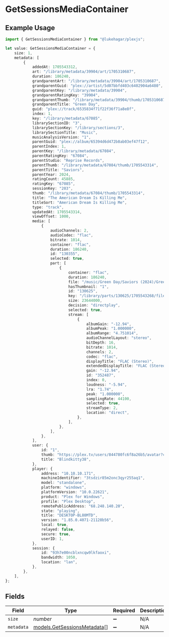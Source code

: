 # GetSessionsMediaContainer

## Example Usage

```typescript
import { GetSessionsMediaContainer } from "@lukehagar/plexjs";

let value: GetSessionsMediaContainer = {
    size: 1,
    metadata: [
        {
            addedAt: 1705543312,
            art: "/library/metadata/39904/art/1705310687",
            duration: 186240,
            grandparentArt: "/library/metadata/39904/art/1705310687",
            grandparentGuid: "plex://artist/5d07bbfd403c6402904a6480",
            grandparentKey: "/library/metadata/39904",
            grandparentRatingKey: "39904",
            grandparentThumb: "/library/metadata/39904/thumb/1705310687",
            grandparentTitle: "Green Day",
            guid: "plex://track/6535834f71f22f36f71a8e8f",
            index: 1,
            key: "/library/metadata/67085",
            librarySectionID: "3",
            librarySectionKey: "/library/sections/3",
            librarySectionTitle: "Music",
            musicAnalysisVersion: "1",
            parentGuid: "plex://album/65394d6d472b8ab03ef47f12",
            parentIndex: 1,
            parentKey: "/library/metadata/67084",
            parentRatingKey: "67084",
            parentStudio: "Reprise Records",
            parentThumb: "/library/metadata/67084/thumb/1705543314",
            parentTitle: "Saviors",
            parentYear: 2024,
            ratingCount: 45885,
            ratingKey: "67085",
            sessionKey: "203",
            thumb: "/library/metadata/67084/thumb/1705543314",
            title: "The American Dream Is Killing Me",
            titleSort: "American Dream Is Killing Me",
            type: "track",
            updatedAt: 1705543314,
            viewOffset: 1000,
            media: [
                {
                    audioChannels: 2,
                    audioCodec: "flac",
                    bitrate: 1014,
                    container: "flac",
                    duration: 186240,
                    id: "130355",
                    selected: true,
                    part: [
                        {
                            container: "flac",
                            duration: 186240,
                            file: "/music/Green Day/Saviors (2024)/Green Day - Saviors - 01 - The American Dream Is Killing Me.flac",
                            hasThumbnail: "1",
                            id: "130625",
                            key: "/library/parts/130625/1705543268/file.flac",
                            size: 23644000,
                            decision: "directplay",
                            selected: true,
                            stream: [
                                {
                                    albumGain: "-12.94",
                                    albumPeak: "1.000000",
                                    albumRange: "4.751014",
                                    audioChannelLayout: "stereo",
                                    bitDepth: 16,
                                    bitrate: 1014,
                                    channels: 2,
                                    codec: "flac",
                                    displayTitle: "FLAC (Stereo)",
                                    extendedDisplayTitle: "FLAC (Stereo)",
                                    gain: "-12.94",
                                    id: "352487",
                                    index: 0,
                                    loudness: "-5.94",
                                    lra: "1.74",
                                    peak: "1.000000",
                                    samplingRate: 44100,
                                    selected: true,
                                    streamType: 2,
                                    location: "direct",
                                },
                            ],
                        },
                    ],
                },
            ],
            user: {
                id: "1",
                thumb: "https://plex.tv/users/844780fc6f8a26b5/avatar?c=1705853661",
                title: "Blindkitty38",
            },
            player: {
                address: "10.10.10.171",
                machineIdentifier: "3tsdzir85m2onc3qyr255aq1",
                model: "standalone",
                platform: "windows",
                platformVersion: "10.0.22621",
                product: "Plex for Windows",
                profile: "Plex Desktop",
                remotePublicAddress: "68.248.140.20",
                state: "playing",
                title: "DESKTOP-BL80MTD",
                version: "1.85.0.4071-21128b56",
                local: true,
                relayed: false,
                secure: true,
                userID: 1,
            },
            session: {
                id: "93h7e00ncblxncqw9lkfaoxi",
                bandwidth: 1050,
                location: "lan",
            },
        },
    ],
};
```

## Fields

| Field                                                            | Type                                                             | Required                                                         | Description                                                      | Example                                                          |
| ---------------------------------------------------------------- | ---------------------------------------------------------------- | ---------------------------------------------------------------- | ---------------------------------------------------------------- | ---------------------------------------------------------------- |
| `size`                                                           | *number*                                                         | :heavy_minus_sign:                                               | N/A                                                              | 1                                                                |
| `metadata`                                                       | [models.GetSessionsMetadata](../models/getsessionsmetadata.md)[] | :heavy_minus_sign:                                               | N/A                                                              |                                                                  |